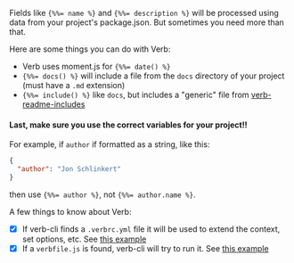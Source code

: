 Fields like `{%%= name %}` and `{%%= description %}` will be processed using data from your project's package.json. But sometimes you need more than that.

Here are some things you can do with Verb:

* Verb uses moment.js for `{%%= date() %}`
* `{%%= docs() %}` will include a file from the `docs` directory of your project (must have a `.md` extension)
* `{%%= include() %}` like `docs`, but includes a "generic" file from [verb-readme-includes](https://github.com/assemble/verb-readme-includes)

#### Last, make sure you **use the correct variables** for your project!!

For example, if `author` if formatted as a string, like this:

```json
{
  "author": "Jon Schlinkert"
}
```
then use `{%%= author %}`, not `{%%= author.name %}`.


A few things to know about Verb:

- [x] If verb-cli finds a `.verbrc.yml` file it will be used to extend the context, set options, etc. See [this example](https://gist.github.com/jonschlinkert/9686195)
- [x] If a `verbfile.js` is found, verb-cli will try to run it. See [this example](https://gist.github.com/jonschlinkert/9685280)
